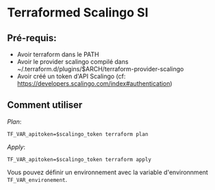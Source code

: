 # Terraformed Scalingo SI

## Pré-requis:

- Avoir terraform dans le PATH
- Avoir le provider scalingo compilé dans ~/.terraform.d/plugins/$ARCH/terraform-provider-scalingo
- Avoir créé un token d'API Scalingo (cf: https://developers.scalingo.com/index#authentication)

## Comment utiliser

*Plan*:
```
TF_VAR_apitoken=$scalingo_token terraform plan
```

*Apply*:
```
TF_VAR_apitoken=$scalingo_token terraform apply
```

Vous pouvez définir un environnement avec la variable d'environnment `TF_VAR_environement`.

